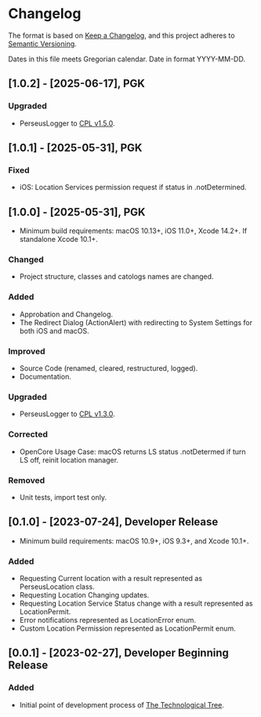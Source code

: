 # Changelog

The format is based on [Keep a Changelog](https://keepachangelog.com/en/1.1.0/),
and this project adheres to [Semantic Versioning](https://semver.org/spec/v2.0.0.html).<br/>

Dates in this file meets Gregorian calendar. Date in format YYYY-MM-DD.

## [1.0.2] - [2025-06-17], PGK

### Upgraded

- PerseusLogger to [CPL v1.5.0](https://github.com/perseusrealdeal/ConsolePerseusLogger).

## [1.0.1] - [2025-05-31], PGK

### Fixed

- iOS: Location Services permission request if status in .notDetermined.

## [1.0.0] - [2025-05-31], PGK

- Minimum build requirements: macOS 10.13+, iOS 11.0+, Xcode 14.2+. If standalone Xcode 10.1+.

### Changed

- Project structure, classes and catologs names are changed.

### Added

- Approbation and Changelog.
- The Redirect Dialog (ActionAlert) with redirecting to System Settings for both iOS and macOS.

### Improved

- Source Code (renamed, cleared, restructured, logged).
- Documentation.

### Upgraded

- PerseusLogger to [CPL v1.3.0](https://github.com/perseusrealdeal/ConsolePerseusLogger).

### Corrected

- OpenCore Usage Case: macOS returns LS status .notDetermed if turn LS off, reinit location manager.

### Removed

- Unit tests, import test only.

## [0.1.0] - [2023-07-24], Developer Release

- Minimum build requirements: macOS 10.9+, iOS 9.3+, and Xcode 10.1+.

### Added

- Requesting Current location with a result represented as PerseusLocation class.
- Requesting Location Changing updates.
- Requesting Location Service Status change with a result represented as LocationPermit.
- Error notifications represented as LocationError enum.
- Custom Location Permission represented as LocationPermit enum.

## [0.0.1] - [2023-02-27], Developer Beginning Release

### Added

- Initial point of development process of [The Technological Tree](https://github.com/perseusrealdeal/TheTechnologicalTree).

